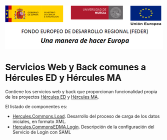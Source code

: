 ![](../Docs/media/CabeceraDocumentosMD.png)

# Servicios Web y Back comunes a Hércules ED y Hércules MA

Contiene los servicios web y back que proporcionan funcionalidad propia de los proyectos [Hércules ED](https://github.com/HerculesCRUE/HerculesED) y [Hércules MA](https://github.com/HerculesCRUE/HerculesMA).

El listado de componentes es:

- [Hercules.Commons.Load](./Hercules.Commons.Load). Desarrollo del proceso de carga de los datos iniciales, en formato XML.
- [Hercules.CommonsEDMA.Login](./Hercules.CommonsEDMA.Login). Descripción de la configuración del Servicio de Login con SAML
